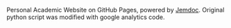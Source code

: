 Personal Academic Website on GitHub Pages, powered by [Jemdoc](https://jemdoc.jaboc.net/).
Original python script was modified with google analytics code.
